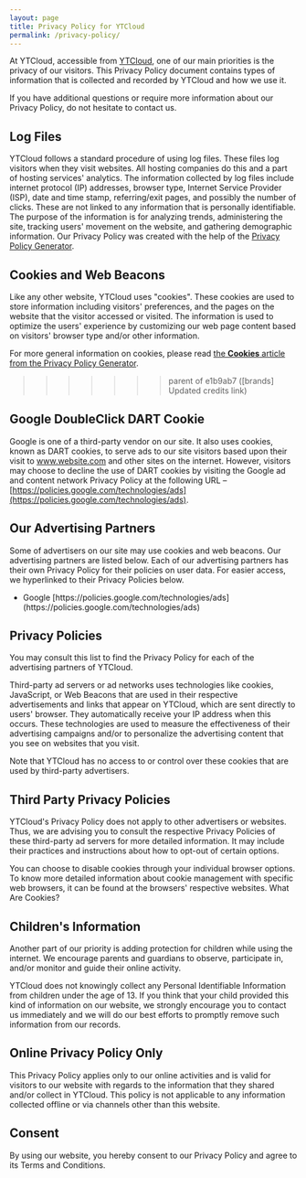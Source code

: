 ```yaml
---
layout: page
title: Privacy Policy for YTCloud
permalink: /privacy-policy/
---
```


At YTCloud, accessible from [YTCloud](https://wikipediamaster.github.io/ytcloud/), one of our main priorities is the privacy of our visitors. This Privacy Policy document contains types of information that is collected and recorded by YTCloud and how we use it.

If you have additional questions or require more information about our Privacy Policy, do not hesitate to contact us.

## Log Files

YTCloud follows a standard procedure of using log files. These files log visitors when they visit websites. All hosting companies do this and a part of hosting services' analytics. The information collected by log files include internet protocol (IP) addresses, browser type, Internet Service Provider (ISP), date and time stamp, referring/exit pages, and possibly the number of clicks. These are not linked to any information that is personally identifiable. The purpose of the information is for analyzing trends, administering the site, tracking users' movement on the website, and gathering demographic information. Our Privacy Policy was created with the help of the [Privacy Policy Generator](https://www.privacypolicyonline.com/privacy-policy-generator/).

## Cookies and Web Beacons

Like any other website, YTCloud uses "cookies". These cookies are used to store information including visitors' preferences, and the pages on the website that the visitor accessed or visited. The information is used to optimize the users' experience by customizing our web page content based on visitors' browser type and/or other information.

For more general information on cookies, please read [the **Cookies** article from the Privacy Policy Generator](https://www.privacypolicyonline.com/what-are-cookies/).
>>>>>>> parent of e1b9ab7 ([brands] Updated credits link)

## Google DoubleClick DART Cookie

Google is one of a third-party vendor on our site. It also uses cookies, known as DART cookies, to serve ads to our site visitors based upon their visit to www.website.com and other sites on the internet. However, visitors may choose to decline the use of DART cookies by visiting the Google ad and content network Privacy Policy at the following URL – [https://policies.google.com/technologies/ads](https://policies.google.com/technologies/ads).

## Our Advertising Partners

Some of advertisers on our site may use cookies and web beacons. Our advertising partners are listed below. Each of our advertising partners has their own Privacy Policy for their policies on user data. For easier access, we hyperlinked to their Privacy Policies below.

<ul>
    <li>
        Google
        [https://policies.google.com/technologies/ads](https://policies.google.com/technologies/ads)
    </li>
</ul>

## Privacy Policies

You may consult this list to find the Privacy Policy for each of the advertising partners of YTCloud.

Third-party ad servers or ad networks uses technologies like cookies, JavaScript, or Web Beacons that are used in their respective advertisements and links that appear on YTCloud, which are sent directly to users' browser. They automatically receive your IP address when this occurs. These technologies are used to measure the effectiveness of their advertising campaigns and/or to personalize the advertising content that you see on websites that you visit.

Note that YTCloud has no access to or control over these cookies that are used by third-party advertisers.

## Third Party Privacy Policies

YTCloud's Privacy Policy does not apply to other advertisers or websites. Thus, we are advising you to consult the respective Privacy Policies of these third-party ad servers for more detailed information. It may include their practices and instructions about how to opt-out of certain options. 

You can choose to disable cookies through your individual browser options. To know more detailed information about cookie management with specific web browsers, it can be found at the browsers' respective websites. What Are Cookies?

## Children's Information

Another part of our priority is adding protection for children while using the internet. We encourage parents and guardians to observe, participate in, and/or monitor and guide their online activity.

YTCloud does not knowingly collect any Personal Identifiable Information from children under the age of 13. If you think that your child provided this kind of information on our website, we strongly encourage you to contact us immediately and we will do our best efforts to promptly remove such information from our records.

## Online Privacy Policy Only

This Privacy Policy applies only to our online activities and is valid for visitors to our website with regards to the information that they shared and/or collect in YTCloud. This policy is not applicable to any information collected offline or via channels other than this website.

## Consent

By using our website, you hereby consent to our Privacy Policy and agree to its Terms and Conditions.